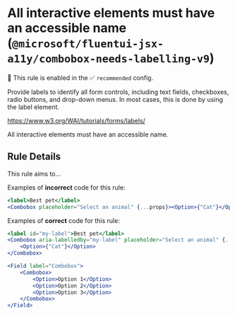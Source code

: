 # All interactive elements must have an accessible name (`@microsoft/fluentui-jsx-a11y/combobox-needs-labelling-v9`)

💼 This rule is enabled in the ✅ `recommended` config.

<!-- end auto-generated rule header -->

Provide labels to identify all form controls, including text fields, checkboxes, radio buttons, and drop-down menus. In most cases, this is done by using the label element.

<https://www.w3.org/WAI/tutorials/forms/labels/>

All interactive elements must have an accessible name.

## Rule Details

This rule aims to...

Examples of **incorrect** code for this rule:

```jsx
<label>Best pet</label>
<Combobox placeholder="Select an animal" {...props}><Option>{"Cat"}</Option></Combobox>
```

Examples of **correct** code for this rule:

```jsx
<label id="my-label">Best pet</label>
<Combobox aria-labelledby="my-label" placeholder="Select an animal" {...props}>
    <Option>{"Cat"}</Option>
</Combobox>
```

```jsx
<Field label="Combobox">
    <Combobox>
        <Option>Option 1</Option>
        <Option>Option 2</Option>
        <Option>Option 3</Option>
    </Combobox>
</Field>
```
